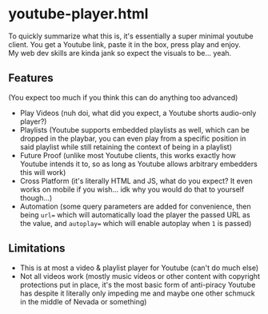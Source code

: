 # youtube-player.html
To quickly summarize what this is, it's essentially a super minimal youtube client. You get a Youtube link, paste it in the box, press play and enjoy.
\
My web dev skills are kinda jank so expect the visuals to be... yeah.

## Features
(You expect too much if you think this can do anything too advanced)
- Play Videos (nuh doi, what did you expect, a Youtube shorts audio-only player?)
- Playlists (Youtube supports embedded playlists as well, which can be dropped in the playbar, you can even play from a specific position in said playlist while still retaining the context of being in a playlist)
- Future Proof (unlike most Youtube clients, this works exactly how Youtube intends it to, so as long as Youtube allows arbitrary embedders this will work)
- Cross Platform (it's literally HTML and JS, what do you expect? It even works on mobile if you wish... idk why you would do that to yourself though...)
- Automation (some query parameters are added  for convenience, then being `url=` which will automatically load the player the passed URL as the value, and `autoplay=` which will enable autoplay when `1` is passed)

## Limitations
- This is at most a video & playlist player for Youtube (can't do much else)
- Not all videos work (mostly music videos or other content with copyright protections put in place, it's the most basic form of anti-piracy Youtube has despite it literally only impeding me and maybe one other schmuck in the middle of Nevada or something)
